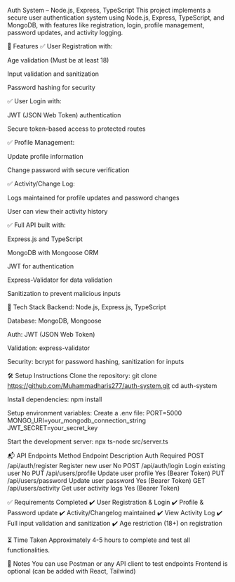 Auth System – Node.js, Express, TypeScript
This project implements a secure user authentication system using Node.js, Express, TypeScript, and MongoDB, with features like registration, login, profile management, password updates, and activity logging.

🚀 Features
✅ User Registration with:

Age validation (Must be at least 18)

Input validation and sanitization

Password hashing for security

✅ User Login with:

JWT (JSON Web Token) authentication

Secure token-based access to protected routes

✅ Profile Management:

Update profile information

Change password with secure verification

✅ Activity/Change Log:

Logs maintained for profile updates and password changes

User can view their activity history

✅ Full API built with:

Express.js and TypeScript

MongoDB with Mongoose ORM

JWT for authentication

Express-Validator for data validation

Sanitization to prevent malicious inputs

📂 Tech Stack
Backend: Node.js, Express.js, TypeScript

Database: MongoDB, Mongoose

Auth: JWT (JSON Web Token)

Validation: express-validator

Security: bcrypt for password hashing, sanitization for inputs

🛠️ Setup Instructions
Clone the repository:
git clone https://github.com/Muhammadharis277/auth-system.git
cd auth-system

Install dependencies:
npm install

Setup environment variables:
Create a .env file:
PORT=5000
MONGO_URI=your_mongodb_connection_string
JWT_SECRET=your_secret_key

Start the development server:
npx ts-node src/server.ts

📬 API Endpoints
Method	Endpoint	Description	Auth Required
POST	/api/auth/register	Register new user	No
POST	/api/auth/login	Login existing user	No
PUT	/api/users/profile	Update user profile	Yes (Bearer Token)
PUT	/api/users/password	Update user password	Yes (Bearer Token)
GET	/api/users/activity	Get user activity logs	Yes (Bearer Token)

✅ Requirements Completed
✔️ User Registration & Login
✔️ Profile & Password update
✔️ Activity/Changelog maintained
✔️ View Activity Log
✔️ Full input validation and sanitization
✔️ Age restriction (18+) on registration

⏳ Time Taken
Approximately 4-5 hours to complete and test all functionalities.

📝 Notes
You can use Postman or any API client to test endpoints
Frontend is optional (can be added with React, Tailwind)

